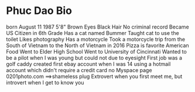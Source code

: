 # Phuc Dao Bio

born August 11 1987
5'8"
Brown Eyes
Black Hair
No criminal record
Became US Citizen in 6th Grade
Has a cat named Bummer
Taught cat to use the toilet
Likes photography
Has a motorcycle
Took a motorcycle trip from the South of Vietnam to the North of Vietnam in 2016
Pizza is favorite American Food
Went to Elder High School
Went to University of Cincinnati
Wanted to be a pilot when I was young
but could not due to eyesight 
First job was a golf caddy
created first ebay account when I was 14 using a hotmail account which didn't require a credit card
no Myspace page
0201photo.com ==>shameless plug
Extrovert when you first meet me, but introvert when I get to know you


